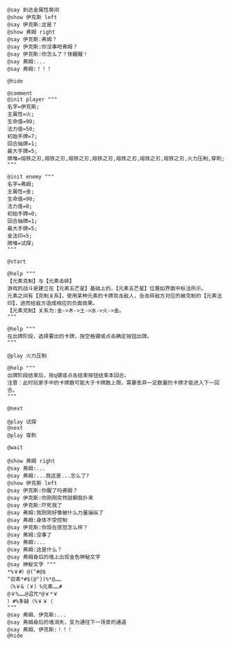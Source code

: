﻿```text
@say 到达金属性房间
@show 伊克斯 left
@say 伊克斯:这是？
@show 弗姆 right
@say 伊克斯:弗姆？
@say 伊克斯:你没事吧弗姆？
@say 伊克斯:你怎么了？快醒醒！
@say 弗姆:...
@say 弗姆:！！！

@hide

@comment
@init player """
名字=伊克斯;
主属性=火;
生命值=90;
法力值=50;
初始手牌=7;
回合抽牌=1;
最大手牌=5;
牌堆=熔铁之刃,熔铁之刃,熔铁之刃,熔铁之刃,熔铁之刃,熔铁之刃,熔铁之刃,火力压制,穿刺;
"""

@init enemy """
名字=弗姆;
主属性=金;
生命值=90;
法力值=0;
初始手牌=0;
回合抽牌=1;
最大手牌=5;
金法印=5;
牌堆=试探;
"""

@start

@help """
【元素克制】与【元素击碎】
游戏的战斗是建立在【元素五芒星】基础上的，【元素五芒星】位置如界面中标注所示。
元素之间有【克制关系】，使用某种元素的卡牌攻击敌人，会击碎敌方对应的被克制的【元素法印】，进而给敌方造成相应的负面效果。
【元素克制】关系为:金->木->土->水->火->金。
"""

@help """
在出牌阶段，选择要出的卡牌，按空格键或点击确定按钮出牌。
"""

@play 火力压制

@help """
出牌阶段结束后，按q键或点击结束按钮结束本回合。
注意：此时玩家手中的卡牌数可能大于卡牌数上限，需要丢弃一定数量的卡牌才能进入下一回合。
"""

@next

@play 试探
@next
@play 穿刺

@wait

@show 弗姆 right
@say 弗姆:...
@say 弗姆:...我这是...怎么了?
@show 伊克斯 left
@say 伊克斯:你醒了吗弗姆？
@say 伊克斯:你刚刚突然就朝我扑来
@say 伊克斯:吓死我了
@say 弗姆:我刚刚好像被什么力量操纵了
@say 弗姆:身体不受控制
@say 伊克斯:你现在感觉怎么样？
@say 弗姆:没事了
@say 弗姆:...
@say 弗姆:这是什么？
@say 弗姆身后的墙上出现金色神秘文字
@say 神秘文字 """
*%￥#）@(^#@$
^驭素*#$(@^))%*@……
（%￥&（￥）%元素……#
@￥%……@诅咒*@￥*￥
）#%多疑（%￥￥（
"""
@say 弗姆、伊克斯:...
@say 弗姆身后的墙消失，变为通往下一场景的通道
@say 弗姆、伊克斯:！！！
@hide
```